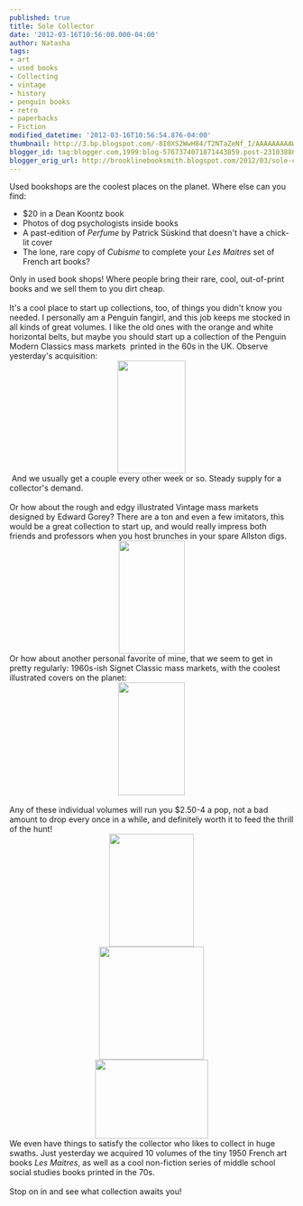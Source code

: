 ```yaml
---
published: true
title: Sole Collector
date: '2012-03-16T10:56:00.000-04:00'
author: Natasha
tags:
- art
- used books
- Collecting
- vintage
- history
- penguin books
- retro
- paperbacks
- Fiction
modified_datetime: '2012-03-16T10:56:54.876-04:00'
thumbnail: http://3.bp.blogspot.com/-8I0XS2WwH84/T2NTaZeNf_I/AAAAAAAAAWQ/TsAOadQJb6A/s72-c/hasek.jpg
blogger_id: tag:blogger.com,1999:blog-5767374071871443859.post-231038808452705151
blogger_orig_url: http://brooklinebooksmith.blogspot.com/2012/03/sole-collector.html
---
```


Used bookshops are the coolest places on the planet. Where else can you find:<br /><ul><li>$20 in a Dean Koontz book</li><li>Photos of dog psychologists inside books</li><li>A past-edition&nbsp;of <i>Perfume</i>&nbsp;by Patrick Süskind that doesn't have a chick-lit cover</li><li>The lone, rare copy of <i>Cubisme</i> to complete your <i>Les Maitres</i> set of French art books?</li></ul>Only in used book shops! Where people bring their rare, cool, out-of-print books and we sell them to you dirt cheap.<br /><br />It's a cool place to start up collections, too, of things you didn't know you needed. I personally am a Penguin fangirl, and this job keeps me stocked in all kinds of great volumes. I like the old ones with the orange and white horizontal belts, but maybe you should start up a collection of the Penguin Modern Classics mass markets &nbsp;printed in the 60s in the UK. Observe yesterday's acquisition:<br /><div class="separator" style="clear: both; text-align: center;"><a href="http://3.bp.blogspot.com/-8I0XS2WwH84/T2NTaZeNf_I/AAAAAAAAAWQ/TsAOadQJb6A/s1600/hasek.jpg" imageanchor="1" style="margin-left: 1em; margin-right: 1em;"><img border="0" height="200" src="http://3.bp.blogspot.com/-8I0XS2WwH84/T2NTaZeNf_I/AAAAAAAAAWQ/TsAOadQJb6A/s200/hasek.jpg" width="120" /></a></div>&nbsp;And we usually get a couple every other week or so. Steady supply for a collector's demand.<br /><br />Or how about the rough and edgy illustrated Vintage mass markets designed by Edward Gorey? There are a ton and even a few imitators, this would be a great collection to start up, and would really impress both friends and professors when you host brunches in your spare Allston digs.<br /><div class="separator" style="clear: both; text-align: center;"><a href="http://2.bp.blogspot.com/-a-jHrRzlcFU/T2NTqL3LDhI/AAAAAAAAAW4/YQsr5Xd8Cew/s1600/vintage_gorey.jpg" imageanchor="1" style="margin-left: 1em; margin-right: 1em;"><img border="0" height="200" src="http://2.bp.blogspot.com/-a-jHrRzlcFU/T2NTqL3LDhI/AAAAAAAAAW4/YQsr5Xd8Cew/s200/vintage_gorey.jpg" width="117" /></a></div>Or how about another personal favorite of mine, that we seem to get in pretty regularly: 1960s-ish Signet Classic mass markets, with the coolest illustrated covers on the planet:<br /><div class="separator" style="clear: both; text-align: center;"><a href="http://3.bp.blogspot.com/-TN3_PYBi9Ps/T2NTfq6BkDI/AAAAAAAAAWg/uAVLvkS-zvg/s1600/karamazov.jpg" imageanchor="1" style="margin-left: 1em; margin-right: 1em;"><img border="0" height="200" src="http://3.bp.blogspot.com/-TN3_PYBi9Ps/T2NTfq6BkDI/AAAAAAAAAWg/uAVLvkS-zvg/s200/karamazov.jpg" width="118" /></a></div><br />Any of these individual volumes will run you $2.50-4 a pop, not a bad amount to drop every once in a while, and definitely worth it to feed the thrill of the hunt!<br /><div class="separator" style="clear: both; text-align: center;"><a href="http://3.bp.blogspot.com/-VH8wZqlUMTA/T2NTkEJPv_I/AAAAAAAAAWo/Wft51LByKcg/s1600/lesmaitres.jpg" imageanchor="1" style="margin-left: 1em; margin-right: 1em;"><img border="0" height="200" src="http://3.bp.blogspot.com/-VH8wZqlUMTA/T2NTkEJPv_I/AAAAAAAAAWo/Wft51LByKcg/s200/lesmaitres.jpg" width="150" /></a></div><div class="separator" style="clear: both; text-align: center;"><a href="http://2.bp.blogspot.com/-jsdNZE8t5T8/T2NTcoHDQRI/AAAAAAAAAWY/tEgSoy5FymQ/s1600/hiroshige.jpg" imageanchor="1" style="margin-left: 1em; margin-right: 1em;"><img border="0" height="200" src="http://2.bp.blogspot.com/-jsdNZE8t5T8/T2NTcoHDQRI/AAAAAAAAAWY/tEgSoy5FymQ/s200/hiroshige.jpg" width="186" /></a></div><div class="separator" style="clear: both; text-align: center;"><a href="http://2.bp.blogspot.com/-IOtHWgRb6sY/T2NTnKDrXmI/AAAAAAAAAWw/_pJdjIDC18o/s1600/socialstudies.jpg" imageanchor="1" style="margin-left: 1em; margin-right: 1em;"><img border="0" height="140" src="http://2.bp.blogspot.com/-IOtHWgRb6sY/T2NTnKDrXmI/AAAAAAAAAWw/_pJdjIDC18o/s200/socialstudies.jpg" width="200" /></a></div>We even have things to satisfy the collector who likes to collect in huge swaths. Just yesterday we acquired 10 volumes of the tiny 1950 French art books <i>Les Maitres</i>, as well as a cool non-fiction series of middle school social studies books printed in the 70s.<br /><br />Stop on in and see what collection awaits you!
